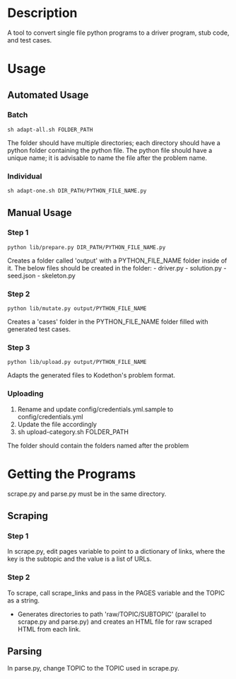 # Description

A tool to convert single file python programs to a driver program, stub code, and test cases.

# Usage

## Automated Usage

### Batch
    
```
sh adapt-all.sh FOLDER_PATH
```

The folder should have multiple directories; each directory should have a
python folder containing the python file. The python file should have a
unique name; it is advisable to name the file after the problem name.

### Individual

```
sh adapt-one.sh DIR_PATH/PYTHON_FILE_NAME.py
```

## Manual Usage

### Step 1 

```
python lib/prepare.py DIR_PATH/PYTHON_FILE_NAME.py
```

Creates a folder called 'output' with a PYTHON_FILE_NAME folder inside of it. 
The below files should be created in the folder:
    - driver.py
    - solution.py
    - seed.json
    - skeleton.py

### Step 2 

``` 
python lib/mutate.py output/PYTHON_FILE_NAME
```

Creates a 'cases' folder in the PYTHON_FILE_NAME folder filled with generated test cases.


### Step 3

```
python lib/upload.py output/PYTHON_FILE_NAME
```

Adapts the generated files to Kodethon's problem format.

### Uploading

1. Rename and update config/credentials.yml.sample to
config/credentials.yml
2. Update the file accordingly
3. sh upload-category.sh FOLDER_PATH

The folder should contain the folders named after the problem

# Getting the Programs

scrape.py and parse.py must be in the same directory. 

## Scraping

### Step 1
In scrape.py, edit pages variable to point to a dictionary of
links, where the key is the subtopic and the value is a list of URLs.

### Step 2
To scrape, call scrape_links and pass in the PAGES variable and the
TOPIC as a string.
- Generates directories to path 'raw/TOPIC/SUBTOPIC' (parallel to
  scrape.py and parse.py) and creates
  an HTML file for raw scraped HTML from each link.

## Parsing

In parse.py, change TOPIC to the TOPIC used in scrape.py.

